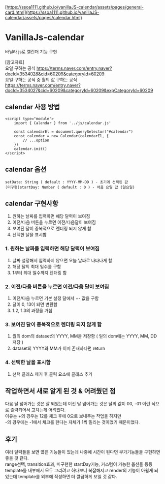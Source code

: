 [https://ssoa1111.github.io/vanillaJS-calendar/assets/pages/general-card.html](https://ssoa1111.github.io/vanillaJS-calendar/assets/pages/calendar.html)

# VanillaJs-calendar
바닐라 js로 캘린더 기능 구현

[참고자료]       
요일 구하는 공식
https://terms.naver.com/entry.naver?docId=3534028&cid=60209&categoryId=60209     
요일 구하는 공식 중 월의 값 구하는 공식          
https://terms.naver.com/entry.naver?docId=3534027&cid=60209&categoryId=60209&expCategoryId=60209       

## calendar 사용 방법
```
<script type="module">
    import { Calendar } from '../js/calendar.js'

    const calendarEl = document.querySelector("#calendar")
    const calendar = new Calendar(calendarEl, {
        // ...option
    })
    calendar.init()
</script>
```

## calendar 옵션
```
setDate: String ( default : YYYY-MM-DD ) - 초기에 선택된 값
(미구현)startDay: Number ( default : 0 ) - 처음 요일 값 (일요일)
```

## calendar 구현사항
1. 원하는 날짜를 입력하면 해당 달력이 보여짐
2. 이전/다음 버튼을 누르면 이전/다음달이 보여짐
3. 보여진 달이 중복적으로 렌더링 되지 않게 함
4. 선택한 날을 표시함


### 1. 원하는 날짜를 입력하면 해당 달력이 보여짐
1. 날짜 설정해서 입력하지 않으면 오늘 날짜로 나타나게 함
2. 해당 달의 최대 일수를 구함
3. 1부터 최대 일수까지 렌더링 함

### 2. 이전/다음 버튼을 누르면 이전/다음 달이 보여짐
1. 이전/다음 누르면 기본 설정 달에서 +- 값을 구함
2. 달이 0, 13이 되면 변환함
3. 1.2, 1.3의 과정을 거침

### 3. 보여진 달이 중복적으로 렌더링 되지 않게 함
1. 월의 dom의 dataset의 YYYY, MM을 저장함
( 일의 dom에는 YYYY, MM, DD 저장 )
2. dataset의 YYYY와 MM가 이미 존재하다면 return

### 4. 선택한 날을 표시함
1. 선택 클래스 제거 후 클릭 요소에 클래스 추가

## 작업하면서 새로 알게 된 것 & 어려웠던 점
다음 달 넘어가는 것은 잘 되었는데 이전 달 넘어가는 것은 달의 값이 00, -01 이런 식으로 출력되어서 고치는게 어려웠다.       
이유는 +의 경우는 12를 체크 후에 0으로 보내주는 작업을 하지만       
-의 경우에는 -1에서 체크를 한다는 자체가 1씩 밀리는 것이었기 때문이었다.          

## 후기      
여러 달력들을 보면 많은 기능들이 있는데 나중에 시간이 된다면 부가기능들을 구현하면 좋을 것 같다.            
range선택, transition효과, 미구현한 startDay기능, 커스텀이 가능한 옵션들 등등                   
template를 내부에서 모두 그리려고 하다보니 복잡해지고 render의 기능이 아쉽게 되었는데 template를 외부에 작성하면 더 깔끔하게 보일 것 같다.
